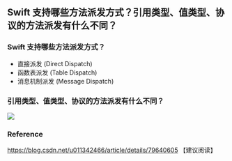 ## Swift 支持哪些方法派发方式？引用类型、值类型、协议的方法派发有什么不同？

### Swift 支持哪些方法派发方式？

- 直接派发 (Direct Dispatch)
- 函数表派发 (Table Dispatch)
- 消息机制派发 (Message Dispatch)

### 引用类型、值类型、协议的方法派发有什么不同？

![](https://github.com/RayJiang16/Swift-Review/blob/master/Image/Swift底层本质/method-dispatch.png)



### Reference

https://blog.csdn.net/u011342466/article/details/79640605 【建议阅读】
